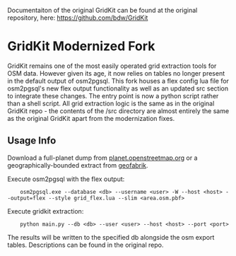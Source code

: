 Documentaiton of the original GridKit can be found at the original repository, here: https://github.com/bdw/GridKit


# GridKit Modernized Fork

GridKit remains one of the most easily operated grid extraction tools for OSM data. However given its age, it now relies on tables no longer present in the default output of osm2pgsql. This fork houses a flex config lua file for osm2pgsql's new flex output functionality as well as an updated src section to integrate these changes. The entry point is now a python script rather than a shell script. All grid extraction logic is the same as in the original GridKit repo - the contents of the /src directory are almost entirely the same as the original GridKit apart from the modernization fixes.  


## Usage Info

Download a full-planet dump from
[planet.openstreetmap.org](http://planet.openstreetmap.org/pbf/) or a
geographically-bounded extract from
[geofabrik](http://download.geofabrik.de/).

Execute osm2pgsql with the flex output:
```
    osm2pgsql.exe --database <db> --username <user> -W --host <host> --output=flex --style grid_flex.lua --slim <area.osm.pbf>
```

Execute gridkit extraction:
```
    python main.py --db <db> --user <user> --host <host> --port <port>
```

The results will be written to the specified db alongside the osm export tables. Descriptions can be found in the original repo. 
